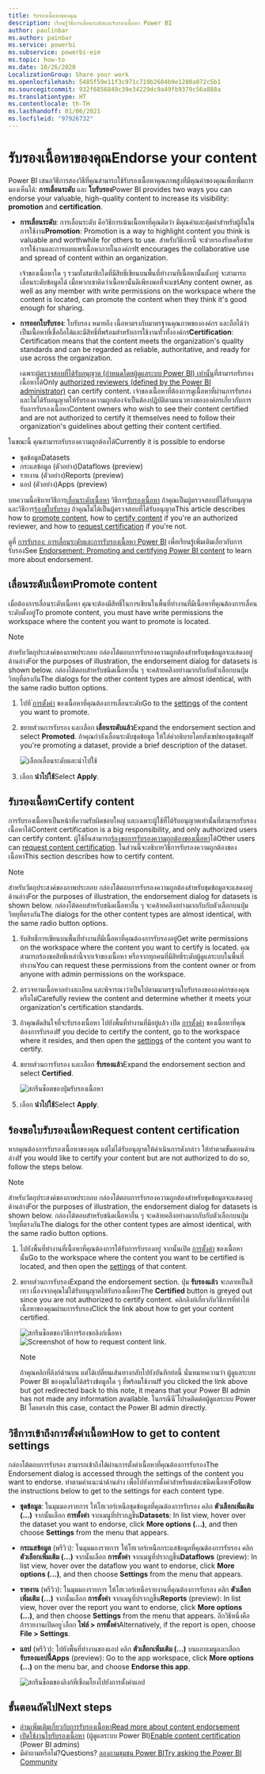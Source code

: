 ```yaml
---
title: รับรองเนื้อหาของคุณ
description: เรียนรู้วิธีการเลื่อนระดับและรับรองเนื้อหา Power BI
author: paulinbar
ms.author: painbar
ms.service: powerbi
ms.subservice: powerbi-eim
ms.topic: how-to
ms.date: 10/26/2020
LocalizationGroup: Share your work
ms.openlocfilehash: 5485f59e11f3c971c719b2604b9e1280a072c5b1
ms.sourcegitcommit: 932f6856849c39e34229dc9a49fb9379c56a888a
ms.translationtype: HT
ms.contentlocale: th-TH
ms.lasthandoff: 01/06/2021
ms.locfileid: "97926732"
---
```

# <a name="endorse-your-content"></a><span data-ttu-id="e3300-103">รับรองเนื้อหาของคุณ</span><span class="sxs-lookup"><span data-stu-id="e3300-103">Endorse your content</span></span>

<span data-ttu-id="e3300-104">Power BI เสนอวิธีการสองวิธีที่คุณสามารถใช้รับรองเนื้อหาคุณภาพสูงที่มีคุณค่าของคุณเพื่อเพิ่มการมองเห็นได้: **การเลื่อนระดับ** และ **ใบรับรอง**</span><span class="sxs-lookup"><span data-stu-id="e3300-104">Power BI provides two ways you can endorse your valuable, high-quality content to increase its visibility: **promotion** and **certification**.</span></span>

* <span data-ttu-id="e3300-105">**การเลื่อนระดับ**: การเลื่อนระดับ คือวิธีการเน้นเนื้อหาที่คุณคิดว่า มีคุณค่าและคุ้มค่าสำหรับผู้อื่นในการใช้งาน</span><span class="sxs-lookup"><span data-stu-id="e3300-105">**Promotion**: Promotion is a way to highlight content you think is valuable and worthwhile for others to use.</span></span> <span data-ttu-id="e3300-106">สำหรับวิธีการนี้ จะช่วยรองรับเครือข่ายการใช้งานและการเผยแพร่เนื้อหาภายในองค์กร</span><span class="sxs-lookup"><span data-stu-id="e3300-106">It encourages the collaborative use and spread of content within an organization.</span></span>

    <span data-ttu-id="e3300-107">เจ้าของเนื้อหาใด ๆ รวมทั้งสมาชิกใดที่มีสิทธิ์เขียนบนพื้นที่ทำงานทีเนื้อหานั้นตั้งอยู่ จะสามารถเลื่อนระดับข้อมูลได้ เมื่อพวกเขาคิดว่าเนื้อหานั้นดีเพียงพอที่จะแชร์</span><span class="sxs-lookup"><span data-stu-id="e3300-107">Any content owner, as well as any member with write permissions on the workspace where the content is located, can promote the content when they think it's good enough for sharing.</span></span>

* <span data-ttu-id="e3300-108">**การออกใบรับรอง**: ใบรับรอง หมายถึง เนื้อหาตรงกับมาตรฐานคุณภาพขององค์กร และถือได้ว่าเป็นเนื้อหาที่เชื่อถือได้และมีสิทธิ์ที่พร้อมสำหรับการใช้งานทั่วทั้งองค์กร</span><span class="sxs-lookup"><span data-stu-id="e3300-108">**Certification**: Certification means that the content meets the organization's quality standards and can be regarded as reliable, authoritative, and ready for use across the organization.</span></span>

    <span data-ttu-id="e3300-109">เฉพาะ[ผู้ตรวจสอบที่ได้รับอนุญาต (กำหนดโดยผู้ดูแลระบบ Power BI) เท่านั้น](../admin/service-admin-setup-certification.md)ที่สามารถรับรองเนื้อหาได้</span><span class="sxs-lookup"><span data-stu-id="e3300-109">Only [authorized reviewers (defined by the Power BI administrator)](../admin/service-admin-setup-certification.md) can certify content.</span></span> <span data-ttu-id="e3300-110">เจ้าของเนื้อหาที่ต้องการดูเนื้อหาที่ผ่านการรับรองและไม่ได้รับอนุญาตให้รับรองความถูกต้องจำเป็นต้องปฏิบัติตามแนวทางขององค์กรเกี่ยวกับการรับการรับรองเนื้อหา</span><span class="sxs-lookup"><span data-stu-id="e3300-110">Content owners who wish to see their content certified and are not authorized to certify it themselves need to follow their organization's guidelines about getting their content certified.</span></span>

<span data-ttu-id="e3300-111">ในขณะนี้ คุณสามารถรับรองความถูกต้องได้</span><span class="sxs-lookup"><span data-stu-id="e3300-111">Currently it is possible to endorse</span></span>
* <span data-ttu-id="e3300-112">ชุดข้อมูล</span><span class="sxs-lookup"><span data-stu-id="e3300-112">Datasets</span></span>
* <span data-ttu-id="e3300-113">กระแสข้อมูล (ตัวอย่าง)</span><span class="sxs-lookup"><span data-stu-id="e3300-113">Dataflows (preview)</span></span>
* <span data-ttu-id="e3300-114">รายงาน (ตัวอย่าง)</span><span class="sxs-lookup"><span data-stu-id="e3300-114">Reports (preview)</span></span>
* <span data-ttu-id="e3300-115">แอป (ตัวอย่าง)</span><span class="sxs-lookup"><span data-stu-id="e3300-115">Apps (preview)</span></span>

<span data-ttu-id="e3300-116">บทความนี้อธิบายวิธีการ[เลื่อนระดับเนื้อหา](#promote-content) วิธีการ[รับรองเนื้อหา](#certify-content) ถ้าคุณเป็นผู้ตรวจสอบที่ได้รับอนุญาต และวิธีการ[ร้องขใบรับรอง](#request-content-certification) ถ้าคุณไม่ได้เป็นผู้ตรวจสอบที่ได้รับอนุญาต</span><span class="sxs-lookup"><span data-stu-id="e3300-116">This article describes how to [promote content](#promote-content), how to [certify content](#certify-content) if you're an authorized reviewer, and how to [request certification](#request-content-certification) if you're not.</span></span>

<span data-ttu-id="e3300-117">ดูที่ [การรับรอง: การเลื่อนระดับและการรับรองเนื้อหา Power BI](service-endorsement-overview.md) เพื่อเรียนรู้เพิ่มเติมเกี่ยวกับการรับรอง</span><span class="sxs-lookup"><span data-stu-id="e3300-117">See [Endorsement: Promoting and certifying Power BI content](service-endorsement-overview.md) to learn more about endorsement.</span></span>

## <a name="promote-content"></a><span data-ttu-id="e3300-118">เลื่อนระดับเนื้อหา</span><span class="sxs-lookup"><span data-stu-id="e3300-118">Promote content</span></span>

<span data-ttu-id="e3300-119">เมื่อต้องการเลื่อนระดับเนื้อหา คุณจะต้องมีสิทธิ์ในการเขียนในพื้นที่ทำงานที่มีเนื้อหาที่คุณต้องการเลื่อนระดับตั้งอยู่</span><span class="sxs-lookup"><span data-stu-id="e3300-119">To promote content, you must have write permissions the workspace where the content you want to promote is located.</span></span>

>[!NOTE]
><span data-ttu-id="e3300-120">สำหรับวัตถุประสงค์ของภาพประกอบ กล่องโต้ตอบการรับรองความถูกต้องสำหรับชุดข้อมูลจะแสดงอยู่ด้านล่าง</span><span class="sxs-lookup"><span data-stu-id="e3300-120">For the purposes of illustration, the endorsement dialog for datasets is shown below.</span></span> <span data-ttu-id="e3300-121">กล่องโต้ตอบสำหรับชนิดเนื้อหาอื่น ๆ จะคล้ายคลึงอย่างมากกับกับตัวเลือกบนปุ่มวิทยุที่ตรงกัน</span><span class="sxs-lookup"><span data-stu-id="e3300-121">The dialogs for the other content types are almost identical, with the same radio button options.</span></span> 

1. <span data-ttu-id="e3300-122">ไปที [่การตั้งค่า](#how-to-get-to-content-settings) ของเนื้อหาที่คุณต้องการเลื่อนระดับ</span><span class="sxs-lookup"><span data-stu-id="e3300-122">Go to the [settings](#how-to-get-to-content-settings) of the content you want to promote.</span></span>

1. <span data-ttu-id="e3300-123">ขยายส่วนการรับรอง และเลือก **เลื่อนระดับแล้ว**</span><span class="sxs-lookup"><span data-stu-id="e3300-123">Expand the endorsement section and select **Promoted**.</span></span> <span data-ttu-id="e3300-124">ถ้าคุณกำลังเลื่อนระดับชุดข้อมูล ให้ใส่คำอธิบายโดยสังเขปของชุดข้อมูล</span><span class="sxs-lookup"><span data-stu-id="e3300-124">If you're promoting a dataset, provide a brief description of the dataset.</span></span>

    ![เลือกเลื่อนระดับและนำไปใช้](media/service-endorse-content/power-bi-promote-content.png)

1. <span data-ttu-id="e3300-126">เลือก **นำไปใช้**</span><span class="sxs-lookup"><span data-stu-id="e3300-126">Select **Apply**.</span></span>

## <a name="certify-content"></a><span data-ttu-id="e3300-127">รับรองเนื้อหา</span><span class="sxs-lookup"><span data-stu-id="e3300-127">Certify content</span></span>

<span data-ttu-id="e3300-128">การรับรองเนื้อหาเป็นหน้าที่ความรับผิดชอบใหญ่ และเฉพาะผู้ใช้ที่ได้รับอนุญาตเท่านั้นที่สามารถรับรองเนื้อหาได้</span><span class="sxs-lookup"><span data-stu-id="e3300-128">Content certification is a big responsibility, and only authorized users can certify content.</span></span> <span data-ttu-id="e3300-129">ผู้ใช้อื่นสามารถ[ร้องขอการรับรองความถูกต้องของเนื้อหา](#request-content-certification)ได้</span><span class="sxs-lookup"><span data-stu-id="e3300-129">Other users can [request content certification](#request-content-certification).</span></span> <span data-ttu-id="e3300-130">ในส่วนนี้จะอธิบายวิธีการรับรองความถูกต้องของเนื้อหา</span><span class="sxs-lookup"><span data-stu-id="e3300-130">This section describes how to certify content.</span></span>

>[!NOTE]
><span data-ttu-id="e3300-131">สำหรับวัตถุประสงค์ของภาพประกอบ กล่องโต้ตอบการรับรองความถูกต้องสำหรับชุดข้อมูลจะแสดงอยู่ด้านล่าง</span><span class="sxs-lookup"><span data-stu-id="e3300-131">For the purposes of illustration, the endorsement dialog for datasets is shown below.</span></span> <span data-ttu-id="e3300-132">กล่องโต้ตอบสำหรับชนิดเนื้อหาอื่น ๆ จะคล้ายคลึงอย่างมากกับกับตัวเลือกบนปุ่มวิทยุที่ตรงกัน</span><span class="sxs-lookup"><span data-stu-id="e3300-132">The dialogs for the other content types are almost identical, with the same radio button options.</span></span> 

1. <span data-ttu-id="e3300-133">รับสิทธิ์การเขียนบนพื้นที่ทำงานที่มีเนื้อหาที่คุณต้องการรับรองอยู่</span><span class="sxs-lookup"><span data-stu-id="e3300-133">Get write permissions on the workspace where the content you want to certify is located.</span></span> <span data-ttu-id="e3300-134">คุณสามารถร้องขอสิทธิ์เหล่านี้จากเจ้าของเนื้อหา หรือจากทุกคนที่มีสิทธิ์ระดับผู้ดูแลระบบในพื้นที่ทำงาน</span><span class="sxs-lookup"><span data-stu-id="e3300-134">You can request these permissions from the content owner or from anyone with admin permissions on the workspace.</span></span>

1. <span data-ttu-id="e3300-135">ตรวจทานเนื้อหาอย่างละเอียด และพิจารณาว่าเป็นไปตามมาตรฐานใบรับรองขององค์กรของคุณหรือไม่</span><span class="sxs-lookup"><span data-stu-id="e3300-135">Carefully review the content and determine whether it meets your organization's certification standards.</span></span>

1. <span data-ttu-id="e3300-136">ถ้าคุณตัดสินใจที่จะรับรองเนื้อหา ไปยังพื้นที่ทำงานที่มีอยู่แล้ว เปิด [การตั้งค่า](#how-to-get-to-content-settings) ของเนื้อหาที่คุณต้องการรับรอง</span><span class="sxs-lookup"><span data-stu-id="e3300-136">If you decide to certify the content, go to the workspace where it resides, and then open the [settings](#how-to-get-to-content-settings) of the content you want to certify.</span></span>

1. <span data-ttu-id="e3300-137">ขยายส่วนการรับรอง และเลือก **รับรองแล้ว**</span><span class="sxs-lookup"><span data-stu-id="e3300-137">Expand the endorsement section and select **Certified**.</span></span> 

    ![สกรีนช็อตของปุ่มรับรองเนื้อหา](media/service-endorse-content/power-bi-certify-content.png)

1. <span data-ttu-id="e3300-139">เลือก **นำไปใช้**</span><span class="sxs-lookup"><span data-stu-id="e3300-139">Select **Apply**.</span></span>

## <a name="request-content-certification"></a><span data-ttu-id="e3300-140">ร้องขอใบรับรองเนื้อหา</span><span class="sxs-lookup"><span data-stu-id="e3300-140">Request content certification</span></span>

<span data-ttu-id="e3300-141">หากคุณต้องการรับรองเนื้อหาของคุณ แต่ไม่ได้รับอนุญาตให้ดำเนินการดังกล่าว ให้ทำตามขั้นตอนด้านล่าง</span><span class="sxs-lookup"><span data-stu-id="e3300-141">If you would like to certify your content but are not authorized to do so, follow the steps below.</span></span>

>[!NOTE]
><span data-ttu-id="e3300-142">สำหรับวัตถุประสงค์ของภาพประกอบ กล่องโต้ตอบการรับรองความถูกต้องสำหรับชุดข้อมูลจะแสดงอยู่ด้านล่าง</span><span class="sxs-lookup"><span data-stu-id="e3300-142">For the purposes of illustration, the endorsement dialog for datasets is shown below.</span></span> <span data-ttu-id="e3300-143">กล่องโต้ตอบสำหรับชนิดเนื้อหาอื่น ๆ จะคล้ายคลึงอย่างมากกับกับตัวเลือกบนปุ่มวิทยุที่ตรงกัน</span><span class="sxs-lookup"><span data-stu-id="e3300-143">The dialogs for the other content types are almost identical, with the same radio button options.</span></span> 

1. <span data-ttu-id="e3300-144">ไปยังพื้นที่ทำงานที่เนื้อหาที่คุณต้องการได้รับการรับรองอยู่ จากนั้นเปิด [การตั้งค่า](#how-to-get-to-content-settings) ของเนื้อหานั้น</span><span class="sxs-lookup"><span data-stu-id="e3300-144">Go to the workspace where the content you want to be certified is located, and then open the [settings](#how-to-get-to-content-settings) of that content.</span></span>

1. <span data-ttu-id="e3300-145">ขยายส่วนการรับรอง</span><span class="sxs-lookup"><span data-stu-id="e3300-145">Expand the endorsement section.</span></span> <span data-ttu-id="e3300-146">ปุ่ม **รับรองแล้ว** จะกลายเป็นสีเทา เนื่องจากคุณไม่ได้รับอนุญาตให้รับรองเนื้อหา</span><span class="sxs-lookup"><span data-stu-id="e3300-146">The **Certified** button is greyed out since you are not authorized to certify content.</span></span> <span data-ttu-id="e3300-147">คลิกลิงก์เกี่ยวกับวิธีการที่ทำให้เนื้อหาของคุณผ่านการรับรอง</span><span class="sxs-lookup"><span data-stu-id="e3300-147">Click the link about how to get your content certified.</span></span>

    <span data-ttu-id="e3300-148">![สกรีนช็อตของวิธีการร้องขอลิงก์เนื้อหา](media/service-endorse-content/power-bi-request-content-certification.png)</span><span class="sxs-lookup"><span data-stu-id="e3300-148">![Screenshot of how to request content link.](media/service-endorse-content/power-bi-request-content-certification.png)</span></span>
    <a name="no-info-redirect"></a>
    >[!NOTE]
    ><span data-ttu-id="e3300-149">ถ้าคุณคลิกที่ลิงก์ด้านบน แต่ได้เปลี่ยนเส้นทางกลับไปยังบันทึกย่อนี้ นั่นหมายความว่า ผู้ดูแลระบบ Power BI ของคุณไม่ได้สร้างข้อมูลใด ๆ ที่พร้อมใช้งาน</span><span class="sxs-lookup"><span data-stu-id="e3300-149">If you clicked the link above but got redirected back to this note, it means that your Power BI admin has not made any information available.</span></span> <span data-ttu-id="e3300-150">ในกรณีนี ้โปรดติดต่อผู้ดูแลระบบ Power BI โดยตรง</span><span class="sxs-lookup"><span data-stu-id="e3300-150">In this case, contact the Power BI admin directly.</span></span>

## <a name="how-to-get-to-content-settings"></a><span data-ttu-id="e3300-151">วิธีการเข้าถึงการตั้งค่าเนื้อหา</span><span class="sxs-lookup"><span data-stu-id="e3300-151">How to get to content settings</span></span>

<span data-ttu-id="e3300-152">กล่องโต้ตอบการรับรอง สามารถเข้าถึงได้ผ่านการตั้งค่าเนื้อหาที่คุณต้องการรับรอง</span><span class="sxs-lookup"><span data-stu-id="e3300-152">The Endorsement dialog is accessed through the settings of the content you want to endorse.</span></span> <span data-ttu-id="e3300-153">ทำตามคำแนะนำด้านล่าง เพื่อไปยังการตั้งค่าสำหรับแต่ละชนิดเนื้อหา</span><span class="sxs-lookup"><span data-stu-id="e3300-153">Follow the instructions below to get to the settings for each content type.</span></span>

* <span data-ttu-id="e3300-154">**ชุดข้อมูล**: ในมุมมองรายการ ให้โฮเวอร์เหนือชุดข้อมูลที่คุณต้องการรับรอง คลิก **ตัวเลือกเพิ่มเติม (...)** จากนั้นเลือก **การตั้งค่า** จากเมนูที่ปรากฏขึ้น</span><span class="sxs-lookup"><span data-stu-id="e3300-154">**Datasets**: In list view, hover over the dataset you want to endorse, click **More options (...)**, and then choose **Settings** from the menu that appears.</span></span>
* <span data-ttu-id="e3300-155">**กระแสข้อมูล** (พรีวิว): ในมุมมองรายการ ให้โฮเวอร์เหนือกระแสข้อมูลที่คุณต้องการรับรอง คลิก **ตัวเลือกเพิ่มเติม (...)** จากนั้นเลือก **การตั้งค่า** จากเมนูที่ปรากฏขึ้น</span><span class="sxs-lookup"><span data-stu-id="e3300-155">**Dataflows** (preview): In list view, hover over the dataflow you want to endorse, click **More options (...)**, and then choose **Settings** from the menu that appears.</span></span>


* <span data-ttu-id="e3300-156">**รายงาน** (พรีวิว): ในมุมมองรายการ ให้โฮเวอร์เหนือรายงานที่คุณต้องการรับรอง คลิก **ตัวเลือกเพิ่มเติม (...)** จากนั้นเลือก **การตั้งค่า** จากเมนูที่ปรากฏขึ้น</span><span class="sxs-lookup"><span data-stu-id="e3300-156">**Reports** (preview): In list view, hover over the report you want to endorse, click **More options (...)**, and then choose **Settings** from the menu that appears.</span></span> <span data-ttu-id="e3300-157">อีกวิธีหนึ่งคือ ถ้ารายงานเปิดอยู ่เลือก **ไฟล์ > การตั้งค่า**</span><span class="sxs-lookup"><span data-stu-id="e3300-157">Alternatively, if the report is open, choose **File > Settings**.</span></span>

* <span data-ttu-id="e3300-158">**แอป** (พรีวิว): ไปยังพื้นที่ทำงานของแอป คลิก **ตัวเลือกเพิ่มเติม (...)** บนแถบเมนูและเลือก **รับรองแอปนี้**</span><span class="sxs-lookup"><span data-stu-id="e3300-158">**Apps** (preview): Go to the app workspace, click **More options (...)** on the menu bar, and choose **Endorse this app**.</span></span>

    ![สกรีนช็อตของลิงก์ที่เชื่อมโยงไปยังการตั้งค่าแอป](media/service-endorse-content/power-bi-app-settings.png)

## <a name="next-steps"></a><span data-ttu-id="e3300-160">ขั้นตอนถัดไป</span><span class="sxs-lookup"><span data-stu-id="e3300-160">Next steps</span></span>

* [<span data-ttu-id="e3300-161">อ่านเพิ่มเติมเกี่ยวกับการรับรองเนื้อหา</span><span class="sxs-lookup"><span data-stu-id="e3300-161">Read more about content endorsement</span></span>](service-endorsement-overview.md)
* <span data-ttu-id="e3300-162">[เปิดใช้งานใบรับรองเนื้อหา](../admin/service-admin-setup-certification.md) (ผู้ดูแลระบบ Power BI)</span><span class="sxs-lookup"><span data-stu-id="e3300-162">[Enable content certification](../admin/service-admin-setup-certification.md) (Power BI admins)</span></span>
* <span data-ttu-id="e3300-163">มีคำถามหรือไม่?</span><span class="sxs-lookup"><span data-stu-id="e3300-163">Questions?</span></span> [<span data-ttu-id="e3300-164">ลองถามชุมชน Power BI</span><span class="sxs-lookup"><span data-stu-id="e3300-164">Try asking the Power BI Community</span></span>](https://community.powerbi.com/)
